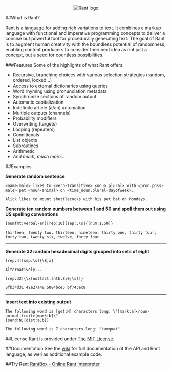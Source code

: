 <p align="center">
<img src="http://i.imgur.com/cDFy2w7.png" alt="Rant logo"></img>
</p>

##What is Rant?

Rant is a language for adding rich variations to text. It combines a markup language with functional and imperative programming concepts to deliver a concise but powerful tool for procedurally generating text. The goal of Rant is to augment human creativity with the boundless potential of randomness, enabling content producers to consider their next idea as not just a concept, but a seed for countless possibilities.

###Features
Some of the highlights of what Rant offers:

* Recursive, branching choices with various selection strategies (random, ordered, locked...)
* Access to external dictionaries using queries
* Word rhyming using pronunciation metadata
* Synchronize sections of random output
* Automatic capitalization
* Indefinite article (a/an) automation
* Multiple outputs (channels)
* Probability modifiers
* Overwriting (targets)
* Looping (repeaters)
* Conditionals
* List objects
* Subroutines
* Arithmetic
* *And much, much more...*

##Examples

**Generate random sentence**
```
<name-male> likes to <verb-transitive> <noun.plural> with <pron.poss-male> pet <noun-animal> on <time_noun.plural-dayofweek>.
```
```
Alick likes to mount shuttlecocks with his pet bat on Mondays.
```

**Generate ten random numbers between 1 and 50 and spell them out using US spelling conventions**
```
[numfmt:verbal-en][rep:10][sep:,\s]{[num:1;50]}
```
```
thirteen, twenty two, thirteen, nineteen, thirty one, thirty four, forty two, twenty six, twelve, forty four
```

---

**Generate 32 random hexadecimal digits grouped into sets of eight**
```
[rep:4][sep:\s]{\8,x}

Alternatively...

[rep:32]{\x[notlast:[nth:8;0;\s]]}
```
```
6fb34d31 42e27a48 5884bce5 bf743ec8
```

---

**Insert text into existing output**
```
The following word is [get:N] characters long: \"[mark:a]<noun-animal|fruit>[mark:b]\"
[send:N;[dist:a;b]]
```
```
The following word is 7 characters long: "kumquat"
```

##License
Rant is provided under [The MIT License](https://github.com/TheBerkin/Rant/blob/master/LICENSE).

##Documentation
See the [wiki](http://github.com/TheBerkin/Rant/wiki) for full documentation of the API and Rant language, as well as additional example code.

##Try Rant
[RantBox - Online Rant Interpreter](http://berkin.me/rantbox)
